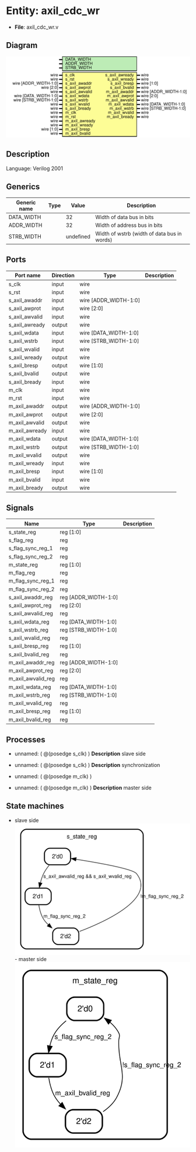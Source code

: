 # Entity: axil_cdc_wr

- **File**: axil_cdc_wr.v
## Diagram

![Diagram](axil_cdc_wr.svg "Diagram")
## Description

Language: Verilog 2001
 
## Generics

| Generic name | Type | Value     | Description                                  |
| ------------ | ---- | --------- | -------------------------------------------- |
| DATA_WIDTH   |      | 32        | Width of data bus in bits                    |
| ADDR_WIDTH   |      | 32        | Width of address bus in bits                 |
| STRB_WIDTH   |      | undefined | Width of wstrb (width of data bus in words)  |
## Ports

| Port name      | Direction | Type                  | Description |
| -------------- | --------- | --------------------- | ----------- |
| s_clk          | input     | wire                  |             |
| s_rst          | input     | wire                  |             |
| s_axil_awaddr  | input     | wire [ADDR_WIDTH-1:0] |             |
| s_axil_awprot  | input     | wire [2:0]            |             |
| s_axil_awvalid | input     | wire                  |             |
| s_axil_awready | output    | wire                  |             |
| s_axil_wdata   | input     | wire [DATA_WIDTH-1:0] |             |
| s_axil_wstrb   | input     | wire [STRB_WIDTH-1:0] |             |
| s_axil_wvalid  | input     | wire                  |             |
| s_axil_wready  | output    | wire                  |             |
| s_axil_bresp   | output    | wire [1:0]            |             |
| s_axil_bvalid  | output    | wire                  |             |
| s_axil_bready  | input     | wire                  |             |
| m_clk          | input     | wire                  |             |
| m_rst          | input     | wire                  |             |
| m_axil_awaddr  | output    | wire [ADDR_WIDTH-1:0] |             |
| m_axil_awprot  | output    | wire [2:0]            |             |
| m_axil_awvalid | output    | wire                  |             |
| m_axil_awready | input     | wire                  |             |
| m_axil_wdata   | output    | wire [DATA_WIDTH-1:0] |             |
| m_axil_wstrb   | output    | wire [STRB_WIDTH-1:0] |             |
| m_axil_wvalid  | output    | wire                  |             |
| m_axil_wready  | input     | wire                  |             |
| m_axil_bresp   | input     | wire [1:0]            |             |
| m_axil_bvalid  | input     | wire                  |             |
| m_axil_bready  | output    | wire                  |             |
## Signals

| Name               | Type                 | Description |
| ------------------ | -------------------- | ----------- |
| s_state_reg        | reg [1:0]            |             |
| s_flag_reg         | reg                  |             |
| s_flag_sync_reg_1  | reg                  |             |
| s_flag_sync_reg_2  | reg                  |             |
| m_state_reg        | reg [1:0]            |             |
| m_flag_reg         | reg                  |             |
| m_flag_sync_reg_1  | reg                  |             |
| m_flag_sync_reg_2  | reg                  |             |
| s_axil_awaddr_reg  | reg [ADDR_WIDTH-1:0] |             |
| s_axil_awprot_reg  | reg [2:0]            |             |
| s_axil_awvalid_reg | reg                  |             |
| s_axil_wdata_reg   | reg [DATA_WIDTH-1:0] |             |
| s_axil_wstrb_reg   | reg [STRB_WIDTH-1:0] |             |
| s_axil_wvalid_reg  | reg                  |             |
| s_axil_bresp_reg   | reg [1:0]            |             |
| s_axil_bvalid_reg  | reg                  |             |
| m_axil_awaddr_reg  | reg [ADDR_WIDTH-1:0] |             |
| m_axil_awprot_reg  | reg [2:0]            |             |
| m_axil_awvalid_reg | reg                  |             |
| m_axil_wdata_reg   | reg [DATA_WIDTH-1:0] |             |
| m_axil_wstrb_reg   | reg [STRB_WIDTH-1:0] |             |
| m_axil_wvalid_reg  | reg                  |             |
| m_axil_bresp_reg   | reg [1:0]            |             |
| m_axil_bvalid_reg  | reg                  |             |
## Processes
- unnamed: ( @(posedge s_clk) )
**Description**
slave side

- unnamed: ( @(posedge s_clk) )
**Description**
synchronization

- unnamed: ( @(posedge m_clk) )
- unnamed: ( @(posedge m_clk) )
**Description**
master side

## State machines

- slave side![Diagram_state_machine_0]( stm_axil_cdc_wr_00.svg "Diagram")- master side![Diagram_state_machine_1]( stm_axil_cdc_wr_11.svg "Diagram")